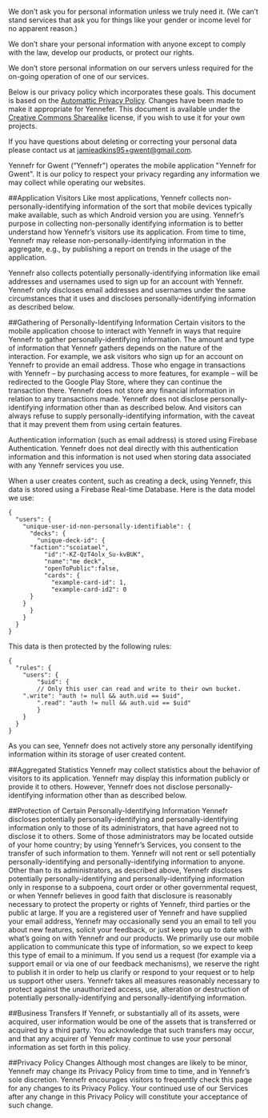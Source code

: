 We don’t ask you for personal information unless we truly need it. (We can’t stand services that ask you for things like your gender or income level for no apparent reason.)

We don’t share your personal information with anyone except to comply with the law, develop our products, or protect our rights.

We don’t store personal information on our servers unless required for the on-going operation of one of our services.

Below is our privacy policy which incorporates these goals. This document is based on the [Automattic Privacy Policy](https://automattic.com/privacy/). Changes have been made to make it appropriate for Yennefer. This document is available under the [Creative Commons Sharealike](https://creativecommons.org/licenses/by-sa/4.0/) license, if you wish to use it for your own projects.

If you have questions about deleting or correcting your personal data please contact us at jamieadkins95+gwent@gmail.com.

Yennefr for Gwent (“Yennefr") operates the mobile application "Yennefr for Gwent". It is our policy to respect your privacy regarding any information we may collect while operating our websites.

##Application Visitors
Like most applications, Yennefr collects non-personally-identifying information of the sort that mobile devices typically make available, such as which Android version you are using. Yennefr’s purpose in collecting non-personally identifying information is to better understand how Yennefr’s visitors use its application. From time to time, Yennefr may release non-personally-identifying information in the aggregate, e.g., by publishing a report on trends in the usage of the application.

Yennefr also collects potentially personally-identifying information like email addresses and usernames used to sign up for an account with Yennefr. Yennefr only discloses email addresses and usernames under the same circumstances that it uses and discloses personally-identifying information as described below.

##Gathering of Personally-Identifying Information
Certain visitors to the mobile application choose to interact with Yennefr in ways that require Yennefr to gather personally-identifying information. The amount and type of information that Yennefr gathers depends on the nature of the interaction. For example, we ask visitors who sign up for an account on Yennefr to provide an email address. Those who engage in transactions with Yennefr – by purchasing access to more features, for example – will be redirected to the Google Play Store, where they can continue the transaction there. Yennefr does not store any financial information in relation to any transactions made. Yennefr does not disclose personally-identifying information other than as described below. And visitors can always refuse to supply personally-identifying information, with the caveat that it may prevent them from using certain features.

Authentication information (such as email address) is stored using Firebase Authentication. Yennefr does not deal directly with this authentication information and this information is not used when storing data associated with any Yennefr services you use.

When a user creates content, such as creating a deck, using Yennefr, this data is stored using a Firebase Real-time Database.
Here is the data model we use:
```
{
  "users": {
    "unique-user-id-non-personally-identifiable": {
      "decks": {
        "unique-deck-id": {
	  "faction":"scoiatael",	
          "id":"-KZ-QzT4olx_Su-kvBUK",	  
          "name":"me deck",	  
          "openToPublic":false,	  
       	  "cards": {
            "example-card-id": 1,	    
            "example-card-id2": 0
	  }
	}
      }     
    }    
  }  
}
```
This data is then protected by the following rules:
```
{
  "rules": {  
    "users": {    
    	"$uid": {	
      	// Only this user can read and write to their own bucket.	
	".write": "auth != null && auth.uid == $uid",	
      	".read": "auth != null && auth.uid == $uid"	
    	}	
    }    
  }  
}
```
As you can see, Yennefr does not actively store any personally identifying information within its storage of user created content.

##Aggregated Statistics
Yennefr may collect statistics about the behavior of visitors to its application. Yennefr may display this information publicly or provide it to others. However, Yennefr does not disclose personally-identifying information other than as described below.

##Protection of Certain Personally-Identifying Information
Yennefr discloses potentially personally-identifying and personally-identifying information only to those of its administrators, that have agreed not to disclose it to others. Some of those administrators may be located outside of your home country; by using Yennefr’s Services, you consent to the transfer of such information to them. Yennefr will not rent or sell potentially personally-identifying and personally-identifying information to anyone. Other than to its administrators, as described above, Yennefr discloses potentially personally-identifying and personally-identifying information only in response to a subpoena, court order or other governmental request, or when Yennefr believes in good faith that disclosure is reasonably necessary to protect the property or rights of Yennefr, third parties or the public at large. If you are a registered user of Yennefr and have supplied your email address, Yennefr may occasionally send you an email to tell you about new features, solicit your feedback, or just keep you up to date with what’s going on with Yennefr and our products. We primarily use our mobile application to communicate this type of information, so we expect to keep this type of email to a minimum. If you send us a request (for example via a support email or via one of our feedback mechanisms), we reserve the right to publish it in order to help us clarify or respond to your request or to help us support other users. Yennefr takes all measures reasonably necessary to protect against the unauthorized access, use, alteration or destruction of potentially personally-identifying and personally-identifying information.

##Business Transfers
If Yennefr, or substantially all of its assets, were acquired, user information would be one of the assets that is transferred or acquired by a third party. You acknowledge that such transfers may occur, and that any acquirer of Yennefr may continue to use your personal information as set forth in this policy.

##Privacy Policy Changes
Although most changes are likely to be minor, Yennefr may change its Privacy Policy from time to time, and in Yennefr’s sole discretion. Yennefr encourages visitors to frequently check this page for any changes to its Privacy Policy. Your continued use of our Services after any change in this Privacy Policy will constitute your acceptance of such change.
